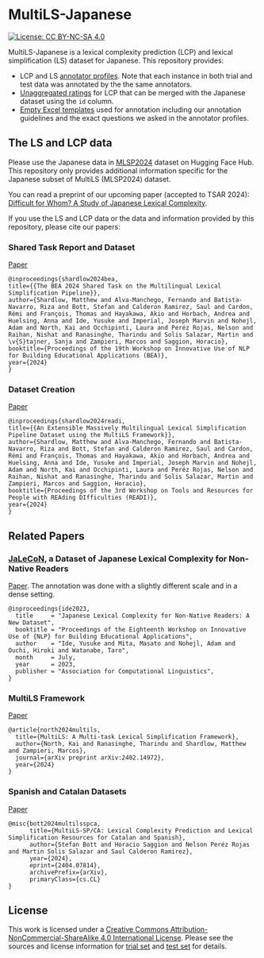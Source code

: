 # MultiLS-Japanese
[![License: CC BY-NC-SA 4.0](https://img.shields.io/badge/License-CC_BY--NC--SA_4.0-lightgrey.svg)](https://creativecommons.org/licenses/by-nc-sa/4.0/)

MultiLS-Japanese is a lexical complexity prediction (LCP) and lexical simplification (LS) dataset for Japanese. This repository provides:

- LCP and LS [annotator profiles](annotator_profiles). Note that each instance in both trial and test data was annotated by the the same annotators.
- [Unaggregated ratings](unaggregated_data) for LCP that can be merged with the Japanese dataset using the `id` column.
- [Empty Excel templates](annotation_templates) used for annotation including our annotation guidelines and the exact questions we asked in the annotator profiles.


## The LS and LCP data

Please use the Japanese data in [MLSP2024](https://huggingface.co/datasets/MLSP2024/MLSP2024) dataset on Hugging Face Hub. This repository only provides additional information specific for the Japanese subset of MultiLS (MLSP2024) dataset.

You can read a preprint of our upcoming paper (accepted to TSAR 2024): [Difficult for Whom? A Study of Japanese Lexical Complexity](nohejl_etal_2024_difficult_for_whom.pdf).

If you use the LS and LCP data or the data and information provided by this repository, please cite our papers:

### Shared Task Report and Dataset
[Paper](https://aclanthology.org/2024.bea-1.51)
```
@inproceedings{shardlow2024bea,
title={{The BEA 2024 Shared Task on the Multilingual Lexical Simplification Pipeline}},
author={Shardlow, Matthew and Alva-Manchego, Fernando and Batista-Navarro, Riza and Bott, Stefan and Calderon Ramirez, Saul and Cardon, Rémi and François, Thomas and Hayakawa, Akio and Horbach, Andrea and Huelsing, Anna and Ide, Yusuke and Imperial, Joseph Marvin and Nohejl, Adam and North, Kai and Occhipinti, Laura and Peréz Rojas, Nelson and Raihan, Nishat and Ranasinghe, Tharindu and Solis Salazar, Martin and \v{S}tajner, Sanja and Zampieri, Marcos and Saggion, Horacio},
booktitle={Proceedings of the 19th Workshop on Innovative Use of NLP for Building Educational Applications (BEA)},
year={2024}
}
```

### Dataset Creation
[Paper](https://aclanthology.org/2024.readi-1.4)
```
@inproceedings{shardlow2024readi,
title={{An Extensible Massively Multilingual Lexical Simplification Pipeline Dataset using the MultiLS Framework}},
author={Shardlow, Matthew and Alva-Manchego, Fernando and Batista-Navarro, Riza and Bott, Stefan and Calderon Ramirez, Saul and Cardon, Rémi and François, Thomas and Hayakawa, Akio and Horbach, Andrea and Huelsing, Anna and Ide, Yusuke and Imperial, Joseph Marvin and Nohejl, Adam and North, Kai and Occhipinti, Laura and Peréz Rojas, Nelson and Raihan, Nishat and Ranasinghe, Tharindu and Solis Salazar, Martin and Zampieri, Marcos and Saggion, Horacio},
booktitle={Proceedings of the 3rd Workshop on Tools and Resources for People with REAding DIfficulties (READI)},
year={2024}
}
```

## Related Papers

### [JaLeCoN](https://github.com/naist-nlp/jalecon), a Dataset of Japanese Lexical Complexity for Non-Native Readers

[Paper](https://aclanthology.org/2023.bea-1.40). The annotation was done with a slightly different scale and in a dense setting.

```
@inproceedings{ide2023,
  title     = "Japanese Lexical Complexity for Non-Native Readers: A New Dataset",
  booktitle = "Proceedings of the Eighteenth Workshop on Innovative Use of {NLP} for Building Educational Applications",
  author    = "Ide, Yusuke and Mita, Masato and Nohejl, Adam and Ouchi, Hiroki and Watanabe, Taro",
  month     = July,
  year      = 2023,
  publisher = "Association for Computational Linguistics",
}
```

### MultiLS Framework

[Paper](https://arxiv.org/abs/2402.14972)

```
@article{north2024multils,
  title={MultiLS: A Multi-task Lexical Simplification Framework},
  author={North, Kai and Ranasinghe, Tharindu and Shardlow, Matthew and Zampieri, Marcos},
  journal={arXiv preprint arXiv:2402.14972},
  year={2024}
}
```

### Spanish and Catalan Datasets

[Paper](https://arxiv.org/abs/2404.07814)

```
@misc{bott2024multilsspca,
      title={MultiLS-SP/CA: Lexical Complexity Prediction and Lexical Simplification Resources for Catalan and Spanish},
      author={Stefan Bott and Horacio Saggion and Nelson Peréz Rojas and Martin Solis Salazar and Saul Calderon Ramirez},
      year={2024},
      eprint={2404.07814},
      archivePrefix={arXiv},
      primaryClass={cs.CL}
}
```

## License

This work is licensed under a [Creative Commons Attribution-NonCommercial-ShareAlike 4.0 International License][cc-by-nc-sa]. Please see the sources and license information for [trial set](LICENSE_trial.md) and [test set](LICENSE_test.md) for details.

[cc-by-nc-sa]: https://creativecommons.org/licenses/by-nc-sa/4.0/

